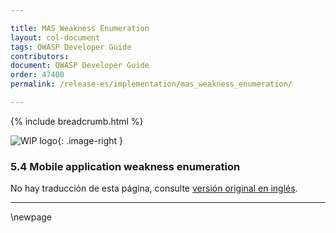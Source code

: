 ```yaml
---

title: MAS Weakness Enumeration
layout: col-document
tags: OWASP Developer Guide
contributors:
document: OWASP Developer Guide
order: 47400
permalink: /release-es/implementation/mas_weakness_enumeration/

---
```


{% include breadcrumb.html %}

<style type="text/css">
.image-right {
  height: 180px;
  display: block;
  margin-left: auto;
  margin-right: auto;
  float: right;
}
</style>

![WIP logo](../../../assets/images/dg_wip.png "Work in progress"){: .image-right }

### 5.4 Mobile application weakness enumeration

No hay traducción de esta página, consulte [versión original en inglés][release0704].

----

[release0704]: https://github.com/OWASP/www-project-developer-guide/blob/main/draft/07-implementation/04-maswe.md

\newpage
